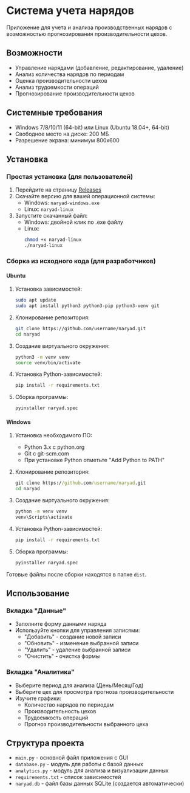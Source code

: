 # Система учета нарядов

Приложение для учета и анализа производственных нарядов с возможностью прогнозирования производительности цехов.

## Возможности

- Управление нарядами (добавление, редактирование, удаление)
- Анализ количества нарядов по периодам
- Оценка производительности цехов
- Анализ трудоемкости операций
- Прогнозирование производительности цехов

## Системные требования

- Windows 7/8/10/11 (64-bit) или Linux (Ubuntu 18.04+, 64-bit)
- Свободное место на диске: 200 МБ
- Разрешение экрана: минимум 800x600

## Установка

### Простая установка (для пользователей)

1. Перейдите на страницу [Releases](ссылка_на_релизы)
2. Скачайте версию для вашей операционной системы:
   - Windows: `naryad-windows.exe`
   - Linux: `naryad-linux`
3. Запустите скачанный файл:
   - Windows: двойной клик по .exe файлу
   - Linux: 
     ```bash
     chmod +x naryad-linux
     ./naryad-linux
     ```

### Сборка из исходного кода (для разработчиков)

#### Ubuntu
1. Установка зависимостей:
   ```bash
   sudo apt update
   sudo apt install python3 python3-pip python3-venv git
   ```

2. Клонирование репозитория:
   ```bash
   git clone https://github.com/username/naryad.git
   cd naryad
   ```

3. Создание виртуального окружения:
   ```bash
   python3 -m venv venv
   source venv/bin/activate
   ```

4. Установка Python-зависимостей:
   ```bash
   pip install -r requirements.txt
   ```

5. Сборка программы:
   ```bash
   pyinstaller naryad.spec
   ```

#### Windows
1. Установка необходимого ПО:
   - Python 3.x с python.org
   - Git с git-scm.com
   - При установке Python отметьте "Add Python to PATH"

2. Клонирование репозитория:
   ```cmd
   git clone https://github.com/username/naryad.git
   cd naryad
   ```

3. Создание виртуального окружения:
   ```cmd
   python -m venv venv
   venv\Scripts\activate
   ```

4. Установка Python-зависимостей:
   ```cmd
   pip install -r requirements.txt
   ```

5. Сборка программы:
   ```cmd
   pyinstaller naryad.spec
   ```

Готовые файлы после сборки находятся в папке `dist`.

## Использование

### Вкладка "Данные"

- Заполните форму данными наряда
- Используйте кнопки для управления записями:
  - "Добавить" - создание новой записи
  - "Обновить" - изменение выбранной записи
  - "Удалить" - удаление выбранной записи
  - "Очистить" - очистка формы

### Вкладка "Аналитика"

- Выберите период для анализа (День/Месяц/Год)
- Выберите цех для просмотра прогноза производительности
- Изучите графики:
  - Количество нарядов по периодам
  - Производительность цехов
  - Трудоемкость операций
  - Прогноз производительности выбранного цеха

## Структура проекта

- `main.py` - основной файл приложения с GUI
- `database.py` - модуль для работы с базой данных
- `analytics.py` - модуль для анализа и визуализации данных
- `requirements.txt` - список зависимостей
- `naryad.db` - файл базы данных SQLite (создается автоматически)

